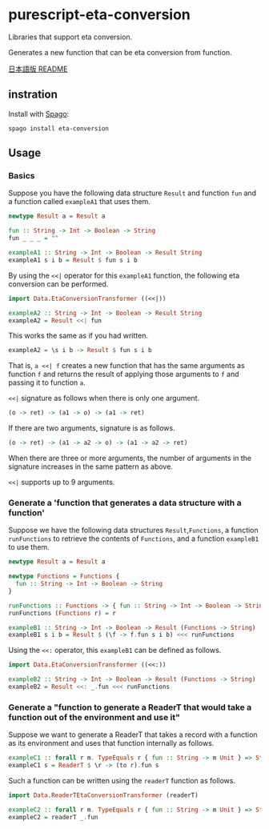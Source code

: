 # purescript-eta-conversion

Libraries that support eta conversion.

Generates a new function that can be eta conversion from function.

[日本語版 README](https://github.com/pujoheadsoft/purescript-eta-conversion/blob/master/README-ja.md)

## instration
Install with [Spago](https://github.com/purescript/spago):
```
spago install eta-conversion
```

## Usage
### Basics
Suppose you have the following data structure `Result` and function `fun` and a function called `exampleA1` that uses them.
```haskell
newtype Result a = Result a

fun :: String -> Int -> Boolean -> String
fun _ _ _ = ""

exampleA1 :: String -> Int -> Boolean -> Result String
exampleA1 s i b = Result $ fun s i b
```
By using the `<<|` operator for this `exampleA1` function, the following eta conversion can be performed.
```haskell
import Data.EtaConversionTransformer ((<<|))

exampleA2 :: String -> Int -> Boolean -> Result String
exampleA2 = Result <<| fun
```
This works the same as if you had written.
```haskell
exampleA2 = \s i b -> Result $ fun s i b
```
That is, `a <<| f` creates a new function that has the same arguments as function `f` and returns the result of applying those arguments to `f` and passing it to function `a`.

`<<|` signature as follows when there is only one argument.
```haskell
(o -> ret) -> (a1 -> o) -> (a1 -> ret)
```
If there are two arguments, signature is as follows.
```haskell
(o -> ret) -> (a1 -> a2 -> o) -> (a1 -> a2 -> ret)
```
When there are three or more arguments, the number of arguments in the signature increases in the same pattern as above.

`<<|` supports up to 9 arguments.

### Generate a 'function that generates a data structure with a  function'
Suppose we have the following data structures `Result`,`Functions`, a function `runFunctions` to retrieve the contents of `Functions`, and a function `exampleB1` to use them.
```haskell
newtype Result a = Result a

newtype Functions = Functions {
  fun :: String -> Int -> Boolean -> String
}

runFunctions :: Functions -> { fun :: String -> Int -> Boolean -> String }
runFunctions (Functions r) = r

exampleB1 :: String -> Int -> Boolean -> Result (Functions -> String)
exampleB1 s i b = Result $ (\f -> f.fun s i b) <<< runFunctions
```
Using the `<<:` operator, this `exampleB1` can be defined as follows.
```haskell
import Data.EtaConversionTransformer ((<<:))

exampleB2 :: String -> Int -> Boolean -> Result (Functions -> String)
exampleB2 = Result <<: _.fun <<< runFunctions
```
### Generate a "function to generate a ReaderT that would take a function out of the environment and use it"
Suppose we want to generate a ReaderT that takes a record with a function as its environment and uses that function internally as follows.
```haskell
exampleC1 :: forall r m. TypeEquals r { fun :: String -> m Unit } => String -> ReaderT r m Unit
exampleC1 s = ReaderT $ \r -> (to r).fun s
```
Such a function can be written using the `readerT` function as follows.
```haskell
import Data.ReaderTEtaConversionTransformer (readerT)

exampleC2 :: forall r m. TypeEquals r { fun :: String -> m Unit } => String -> ReaderT r m Unit
exampleC2 = readerT _.fun
```